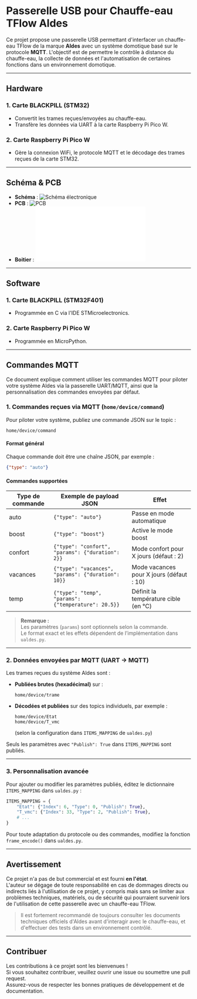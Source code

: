
# Passerelle USB pour Chauffe-eau TFlow Aldes

Ce projet propose une passerelle USB permettant d'interfacer un chauffe-eau TFlow de la marque **Aldes** avec un système domotique basé sur le protocole **MQTT**. L'objectif est de permettre le contrôle à distance du chauffe-eau, la collecte de données et l'automatisation de certaines fonctions dans un environnement domotique.

---

## Hardware

### 1. Carte BLACKPILL (STM32)
- Convertit les trames reçues/envoyées au chauffe-eau.
- Transfère les données via UART à la carte Raspberry Pi Pico W.

### 2. Carte Raspberry Pi Pico W
- Gère la connexion WiFi, le protocole MQTT et le décodage des trames reçues de la carte STM32.

---

## Schéma & PCB

- **Schéma** : ![Schéma électronique](Hardware/schéma.png)
- **PCB** : ![PCB](Hardware/pcb.png)
- **Boitier** : ![Boitier](Hardware/boitier.pdf)

---

## Software

### 1. Carte BLACKPILL (STM32F401)
- Programmée en C via l'IDE STMicroelectronics.

### 2. Carte Raspberry Pi Pico W
- Programmée en MicroPython.

---

## Commandes MQTT

Ce document explique comment utiliser les commandes MQTT pour piloter votre système Aldes via la passerelle UART/MQTT, ainsi que la personnalisation des commandes envoyées par défaut.

### 1. Commandes reçues via MQTT (`home/device/command`)

Pour piloter votre système, publiez une commande JSON sur le topic :

```
home/device/command
```

#### Format général

Chaque commande doit être une chaîne JSON, par exemple :

```json
{"type": "auto"}
```

#### Commandes supportées

| Type de commande | Exemple de payload JSON                                 | Effet                                      |
|------------------|--------------------------------------------------------|--------------------------------------------|
| auto             | `{"type": "auto"}`                                     | Passe en mode automatique                  |
| boost            | `{"type": "boost"}`                                    | Active le mode boost                       |
| confort          | `{"type": "confort", "params": {"duration": 2}}`       | Mode confort pour X jours (défaut : 2)     |
| vacances         | `{"type": "vacances", "params": {"duration": 10}}`     | Mode vacances pour X jours (défaut : 10)   |
| temp             | `{"type": "temp", "params": {"temperature": 20.5}}`    | Définit la température cible (en °C)       |

> **Remarque :**  
> Les paramètres (`params`) sont optionnels selon la commande.  
> Le format exact et les effets dépendent de l’implémentation dans `ualdes.py`.

---

### 2. Données envoyées par MQTT (UART → MQTT)

Les trames reçues du système Aldes sont :
- **Publiées brutes (hexadécimal)** sur :
  ```
  home/device/trame
  ```
- **Décodées et publiées** sur des topics individuels, par exemple :
  ```
  home/device/Etat
  home/device/T_vmc
  ```
  (selon la configuration dans `ITEMS_MAPPING` de `ualdes.py`)

Seuls les paramètres avec `"Publish": True` dans `ITEMS_MAPPING` sont publiés.

---

### 3. Personnalisation avancée

Pour ajouter ou modifier les paramètres publiés, éditez le dictionnaire `ITEMS_MAPPING` dans `ualdes.py` :

```python
ITEMS_MAPPING = {
    "Etat": {"Index": 6, "Type": 0, "Publish": True},
    "T_vmc": {"Index": 33, "Type": 2, "Publish": True},
    # ...
}
```

Pour toute adaptation du protocole ou des commandes, modifiez la fonction `frame_encode()` dans `ualdes.py`.

---

## Avertissement

Ce projet n'a pas de but commercial et est fourni **en l'état**.  
L'auteur se dégage de toute responsabilité en cas de dommages directs ou indirects liés à l'utilisation de ce projet, y compris mais sans se limiter aux problèmes techniques, matériels, ou de sécurité qui pourraient survenir lors de l'utilisation de cette passerelle avec un chauffe-eau TFlow.

> Il est fortement recommandé de toujours consulter les documents techniques officiels d'Aldes avant d'interagir avec le chauffe-eau, et d'effectuer des tests dans un environnement contrôlé.

---

## Contribuer

Les contributions à ce projet sont les bienvenues !  
Si vous souhaitez contribuer, veuillez ouvrir une issue ou soumettre une pull request.  
Assurez-vous de respecter les bonnes pratiques de développement et de documentation.
```
